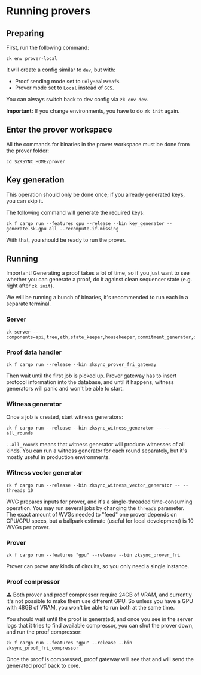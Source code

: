 # Running provers

## Preparing

First, run the following command:

```
zk env prover-local
```

It will create a config similar to `dev`, but with:

- Proof sending mode set to `OnlyRealProofs`
- Prover mode set to `Local` instead of `GCS`.

You can always switch back to dev config via `zk env dev`.

**Important:** If you change environments, you have to do `zk init` again.

## Enter the prover workspace

All the commands for binaries in the prover workspace must be done from the prover folder:

```
cd $ZKSYNC_HOME/prover
```

## Key generation

This operation should only be done once; if you already generated keys, you can skip it.

The following command will generate the required keys:

```
zk f cargo run --features gpu --release --bin key_generator -- generate-sk-gpu all --recompute-if-missing
```

With that, you should be ready to run the prover.

## Running

Important! Generating a proof takes a lot of time, so if you just want to see whether you can generate a proof, do it
against clean sequencer state (e.g. right after `zk init`).

We will be running a bunch of binaries, it's recommended to run each in a separate terminal.

### Server

```
zk server --components=api,tree,eth,state_keeper,housekeeper,commitment_generator,da_dispatcher,proof_data_handler,vm_runner_protective_reads,vm_runner_bwip
```

### Proof data handler

```
zk f cargo run --release --bin zksync_prover_fri_gateway
```

Then wait until the first job is picked up. Prover gateway has to insert protocol information into the database, and
until it happens, witness generators will panic and won't be able to start.

### Witness generator

Once a job is created, start witness generators:

```
zk f cargo run --release --bin zksync_witness_generator -- --all_rounds
```

`--all_rounds` means that witness generator will produce witnesses of all kinds. You can run a witness generator for
each round separately, but it's mostly useful in production environments.

### Witness vector generator

```
zk f cargo run --release --bin zksync_witness_vector_generator -- --threads 10
```

WVG prepares inputs for prover, and it's a single-threaded time-consuming operation. You may run several jobs by
changing the `threads` parameter. The exact amount of WVGs needed to "feed" one prover depends on CPU/GPU specs, but a
ballpark estimate (useful for local development) is 10 WVGs per prover.

### Prover

```
zk f cargo run --features "gpu" --release --bin zksync_prover_fri
```

Prover can prove any kinds of circuits, so you only need a single instance.

### Proof compressor

⚠️ Both prover and proof compressor require 24GB of VRAM, and currently it's not possible to make them use different
GPU. So unless you have a GPU with 48GB of VRAM, you won't be able to run both at the same time.

You should wait until the proof is generated, and once you see in the server logs that it tries to find available
compressor, you can shut the prover down, and run the proof compressor:

```
zk f cargo run --features "gpu" --release --bin zksync_proof_fri_compressor
```

Once the proof is compressed, proof gateway will see that and will send the generated proof back to core.
